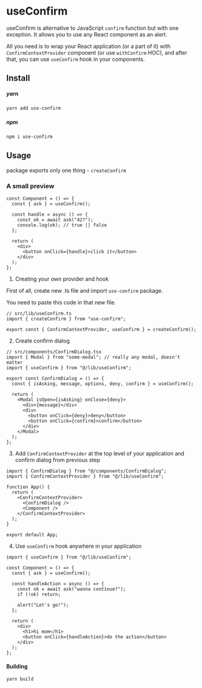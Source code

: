 # useConfirm

useConfirm is alternative to JavaScript `confirm` function but with one exception. It allows you to use any React component as an alert.

All you need is to wrap your React application (or a part of it) with `ConfirmContextProvider` component (or use `withConfirm` HOC), and after that, you can use `useConfirm` hook in your components.

## Install

##### yarn

```bash
yarn add use-confirm
```

##### npm

```bash
npm i use-confirm
```

## Usage

package exports only one thing - `createConfirm`

### A small preview

```tsx
const Component = () => {
  const { ask } = useConfirm();

  const handle = async () => {
    const ok = await ask("42?");
    console.log(ok); // true || false
  };

  return (
    <div>
      <button onClick={handle}>click it</button>
    </div>
  );
};
```

1. Creating your own provider and hook

First of all, create new .ts file and import `use-confirm` package.

You need to paste this code in that new file.

```tsx
// src/lib/useConfirm.ts
import { createConfirm } from "use-confirm";

export const { ConfirmContextProvider, useConfirm } = createConfirm();
```

2. Create confirm dialog

```tsx
// src/components/ConfirmDialog.tsx
import { Modal } from "some-modal"; // really any modal, doesn't matter
import { useConfirm } from "@/lib/useConfirm";

export const ConfirmDialog = () => {
  const { isAsking, message, options, deny, confirm } = useConfirm();

  return (
    <Modal isOpen={isAsking} onClose={deny}>
      <div>{message}</div>
      <div>
        <button onClick={deny}>deny</button>
        <button onClick={confirm}>confirm</button>
      </div>
    </Modal>
  );
};
```

3. Add `ConfirmContextProvider` at the top level of your application and confirm dialog from previous step

```tsx
import { ConfirmDialog } from "@/components/ConfirmDialog";
import { ConfirmContextProvider } from "@/lib/useConfirm";

function App() {
  return (
    <ConfirmContextProvider>
      <ConfirmDialog />
      <Component />
    </ConfirmContextProvider>
  );
}

export default App;
```

4. Use `useConfirm` hook anywhere in your application

```tsx
import { useConfirm } from "@/lib/useConfirm";

const Component = () => {
  const { ask } = useConfirm();

  const handleAction = async () => {
    const ok = await ask("wanna continue?");
    if (!ok) return;

    alert("Let's go!");
  };

  return (
    <div>
      <h1>hi mom</h1>
      <button onClick={handleAction}>do the action</button>
    </div>
  );
};
```

#### Building

```bash
yarn build
```
